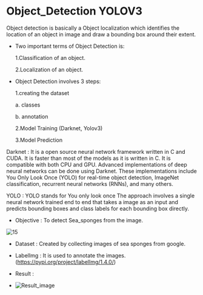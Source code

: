 # Object_Detection YOLOV3

Object detection is basically a Object localization which identifies the location of an object in image and draw a bounding box around their extent. 

* Two important terms of Object Detection is:

  1.Classification of an object.
  
  2.Localization of an object.
 
 
 * Object Detection involves 3 steps:
 
    1.creating the dataset 
    
      a. classes 
      
      b. annotation
      
    2.Model Training (Darknet, Yolov3)
    
    3.Model Prediction
    
    
Darknet : It is a open source neural network framework written in C and CUDA. It is faster than most of the models as it is written in C. It is compatible with both CPU and GPU. Advanced implementations of deep neural networks can be done using Darknet. These implementations include You Only Look Once (YOLO) for real-time object detection, ImageNet classification, recurrent neural networks (RNNs), and many others.

YOLO : YOLO stands for You only look once The approach involves a single neural network trained end to end that takes a image as an input and predicts bounding boxes and class labels for each bounding box directly.

* Objective : To detect Sea_sponges from the image.

![15](https://user-images.githubusercontent.com/40916194/155854279-09ac1066-222e-44bb-bf26-374bb7486081.jpg)

* Dataset : Created by collecting images of sea sponges from google. 

* LabelImg : It is used to annotate the images. (https://pypi.org/project/labelImg/1.4.0/)

* Result :
* ![Result_image](https://user-images.githubusercontent.com/40916194/155854260-81ea8f1d-737a-4641-ae64-d7ae02d654b2.PNG)


